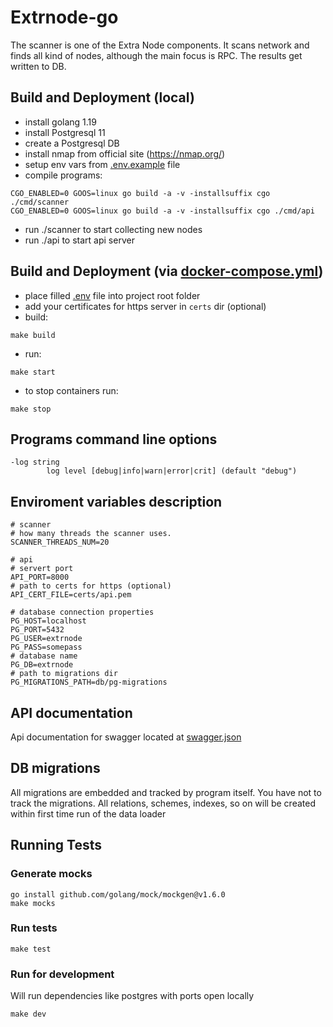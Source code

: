 # Extrnode-go
The scanner is one of the Extra Node components.
It scans network and finds all kind of nodes, although the main focus is RPC.
The results get written to DB.

## Build and Deployment (local)
- install golang 1.19
- install Postgresql 11
- create a Postgresql DB 
- install nmap from official site (https://nmap.org/)
- setup env vars from [.env.example](.env.example) file
- compile programs:

```
CGO_ENABLED=0 GOOS=linux go build -a -v -installsuffix cgo ./cmd/scanner
CGO_ENABLED=0 GOOS=linux go build -a -v -installsuffix cgo ./cmd/api
```
- run ./scanner to start collecting new nodes
- run ./api to start api server

## Build and Deployment (via [docker-compose.yml](docker-compose.yml))
- place filled [.env](.env.example) file into project root folder
- add your certificates for https server in `certs` dir (optional)
- build:
```
make build
```
- run:
```
make start
```
- to stop containers run:
```
make stop
```

## Programs command line options
```
-log string
        log level [debug|info|warn|error|crit] (default "debug")
```

## Enviroment variables description
```
# scanner
# how many threads the scanner uses.
SCANNER_THREADS_NUM=20

# api 
# servert port
API_PORT=8000
# path to certs for https (optional)
API_CERT_FILE=certs/api.pem

# database connection properties
PG_HOST=localhost
PG_PORT=5432
PG_USER=extrnode
PG_PASS=somepass
# database name
PG_DB=extrnode
# path to migrations dir
PG_MIGRATIONS_PATH=db/pg-migrations
```

## API documentation
Api documentation for swagger located at [swagger.json](swagger/swagger.json)

## DB migrations
All migrations are embedded and tracked by program itself. You have not to track the migrations. All relations, schemes, indexes, so on will be
created within first time run of the data loader

## Running Tests
### Generate mocks
    go install github.com/golang/mock/mockgen@v1.6.0
    make mocks
### Run tests
    make test
### Run for development
Will run dependencies like postgres with ports open locally

    make dev